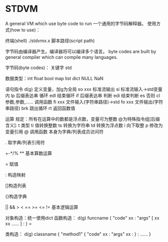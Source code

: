 # STDVM
A general VM which use byte code to run
一个通用的字节码解释器。
使用方式(how to use)：

终端(shell) ./stdvmx.x 脚本路径(script path)

字节码由编译器产生。编译器将可以编译多个语言。
byte codes are built by general compiler which can compile many languages.

字节码(byte codes)：
关键字 std

数据类型：int float bool map list dict NULL NaN

语句指令
d(g) 定义变量，加g为全局
so xxx 标准流输出
si 标准流输入->std变量内
lp 后缀表达串 循环
edl 结束循环
if 后缀表达串 判断
edi 结束判断
es 否则
cl 参数,参数,…… 调用函数
fi xxx 文件输入(字符串路径)->std
fo xxx 文件输出(字符串路径)
brk 跳出循环
rt 返回函数值

运算
规定：所有在运算中的数都是浮点数，变量可为整数
@为特殊指令组\[后缀 含义]:
t 类型
ti 值转换整数
ts 转换为字符串
td 转换为浮点数
i 向下取整
p 修改为变量引用
@ 调用函数
本身为字典/列表成员访问符

. 取字典/列表引用符

+-*/% ** 基本算数运算

= 赋值

: 构造映射

[]构造列表

{}构造字典

|| && > < == >= <= != 基本逻辑运算


对象构造：统一使用dict
函数构造：
d(g) funcname { "code" xx : "args" \[ xx xx …… ] : } =

类构造：
d(g) classname { "method1" { "code" xx : "args" xx : } : …… }
